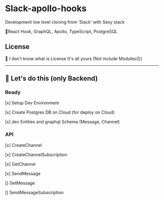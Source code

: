 # Slack-apollo-hooks

Development low level cloning from 'Slack' with Sexy stack

😤React Hook, GraphQL, Apollo, TypeScript, PostgreSQL

## License

🤔 I don't know what is License It's all yours
(Not include Modules😉)

---

## 👊 Let's do this (only Backend)

### Ready

[x] Setup Dev Environment

[x] Create Postgres DB on Cloud (for deploy on Cloud)

[x] dev Entities and graphql Schema (Message, Channel)

### API

[x] CreateChannel

[x] CreateChannelSubscription

[x] GetChannel

[x] SendMessage

[] GetMessage

[] SendMessageSubscription
